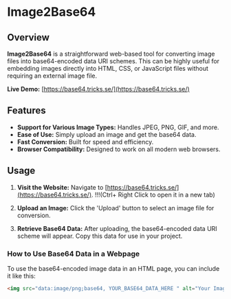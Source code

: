 # Image2Base64

## Overview

**Image2Base64** is a straightforward web-based tool for converting image files into base64-encoded data URI schemes. This can be highly useful for embedding images directly into HTML, CSS, or JavaScript files without requiring an external image file.

**Live Demo:** [https://base64.tricks.se/](https://base64.tricks.se/)

## Features

- **Support for Various Image Types:** Handles JPEG, PNG, GIF, and more.
- **Ease of Use:** Simply upload an image and get the base64 data.
- **Fast Conversion:** Built for speed and efficiency.
- **Browser Compatibility:** Designed to work on all modern web browsers.


## Usage

1. **Visit the Website:** Navigate to [https://base64.tricks.se/](https://base64.tricks.se/). !!!(Ctrl+ Right Click to open it in a new tab)
  
2. **Upload an Image:** Click the 'Upload' button to select an image file for conversion.
  
3. **Retrieve Base64 Data:** After uploading, the base64-encoded data URI scheme will appear. Copy this data for use in your project.

### How to Use Base64 Data in a Webpage

To use the base64-encoded image data in an HTML page, you can include it like this:

```html
<img src="data:image/png;base64, YOUR_BASE64_DATA_HERE " alt="Your Image">
